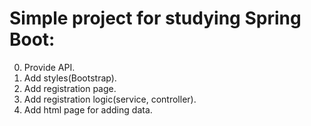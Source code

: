 # Simple project for studying Spring Boot:
0. Provide API.
1. Add styles(Bootstrap).
2. Add registration page.
3. Add registration logic(service, controller).
4. Add html page for adding data.
